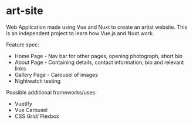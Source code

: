 # art-site


Web Application made using Vue and Nuxt to create an artist website. This is an independent project to learn how Vue.js and Nuxt work.

Feature spec:

- Home Page - Nav bar for other pages, opening photograph, short bio
- About Page - Containing details, contact information, bio and relevant links
- Gallery Page - Carousel of images
- Nightwatch testing


Possible additional frameworks/uses:

- Vuetify
- Vue Carousel
- CSS Grid/ Flexbox
